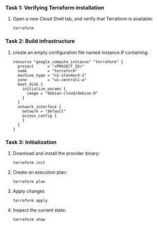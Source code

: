 ### Task 1: Verifying Terraform installation
1. Open a new Cloud Shell tab, and verify that Terraform is available:
	```
	terraform
	```

### Task 2: Build infrastructure
1. create an empty configuration file named instance.tf containing:
	```
	resource "google_compute_instance" "terraform" {
	  project      = "<PROJECT_ID>"
	  name         = "terraform"
	  machine_type = "n1-standard-1"
	  zone         = "us-central1-a"
	  boot_disk {
	    initialize_params {
	      image = "debian-cloud/debian-9"
	    }
	  }
	  network_interface {
	    network = "default"
	    access_config {
	    }
	  }
	}
	```

### Task 3: Initialization
1. Download and install the provider binary:
	```
	terraform init
	```
2. Create an execution plan:
	```
	terraform plan
	```
3. Apply changes
	```
	terraform apply
	```
4. Inspect the current state:
	```
	terraform show
	```

